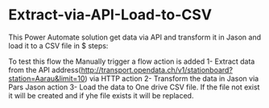 # Extract-via-API-Load-to-CSV
This Power Automate solution get data via API and transform it in Jason and load it to a CSV file in $ steps:

To test this flow the Manually trigger a flow action is added
1- Extract data from the API address(http://transport.opendata.ch/v1/stationboard?station=Aarau&limit=10) via HTTP action
2- Transform the data in Jason via Pars Jason action
3- Load the data to One drive CSV file. If the file not exist it will be created and if yhe file exists it will be replaced.
